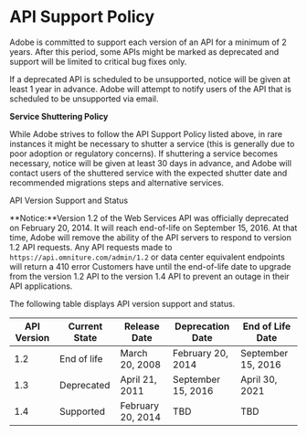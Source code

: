 # API Support Policy

Adobe is committed to support each version of an API for a minimum of 2 years. After this period, some APIs might be marked as deprecated and support will be limited to critical bug fixes only.

If a deprecated API is scheduled to be unsupported, notice will be given at least 1 year in advance. Adobe will attempt to notify users of the API that is scheduled to be unsupported via email.

**Service Shuttering Policy** 

While Adobe strives to follow the API Support Policy listed above, in rare instances it might be necessary to shutter a service (this is generally due to poor adoption or regulatory concerns). If shuttering a service becomes necessary, notice will be given at least 30 days in advance, and Adobe will contact users of the shuttered service with the expected shutter date and recommended migrations steps and alternative services.

API Version Support and Status

**Notice:**Version 1.2 of the Web Services API was officially deprecated on February 20, 2014. It will reach end-of-life on September 15, 2016. At that time, Adobe will remove the ability of the API servers to respond to version 1.2 API requests. Any API requests made to `https://api.omniture.com/admin/1.2` or data center equivalent endpoints will return a 410 error Customers have until the end-of-life date to upgrade from the version 1.2 API to the version 1.4 API to prevent an outage in their API applications.

The following table displays API version support and status.

|**API Version** |**Current State** |**Release Date** |**Deprecation Date** |**End of Life Date** |
|-------|-------|-------|-------|-------|
|1.2|End of life|March 20, 2008|February 20, 2014|September 15, 2016|
|1.3|Deprecated|April 21, 2011|September 15, 2016|April 30, 2021|
|1.4|Supported|February 20, 2014|TBD|TBD|


